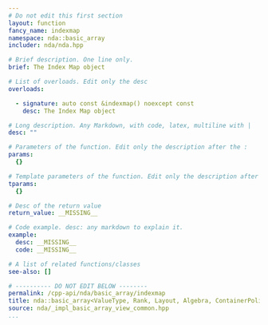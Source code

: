 ```yaml
---
# Do not edit this first section
layout: function
fancy_name: indexmap
namespace: nda::basic_array
includer: nda/nda.hpp

# Brief description. One line only.
brief: The Index Map object

# List of overloads. Edit only the desc
overloads:

  - signature: auto const &indexmap() noexcept const
    desc: The Index Map object

# Long description. Any Markdown, with code, latex, multiline with |
desc: ""

# Parameters of the function. Edit only the description after the :
params:
  {}

# Template parameters of the function. Edit only the description after the :
tparams:
  {}

# Desc of the return value
return_value: __MISSING__

# Code example. desc: any markdown to explain it.
example:
  desc: __MISSING__
  code: __MISSING__

# A list of related functions/classes
see-also: []

# ---------- DO NOT EDIT BELOW --------
permalink: /cpp-api/nda/basic_array/indexmap
title: nda::basic_array<ValueType, Rank, Layout, Algebra, ContainerPolicy>::indexmap
source: nda/_impl_basic_array_view_common.hpp
...
```


